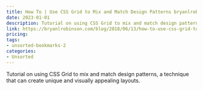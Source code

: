 ```yaml
---
title: How To | Use CSS Grid to Mix and Match Design Patterns bryanlrobinson.com
date: 2023-01-01
description: Tutorial on using CSS Grid to mix and match design patterns, a technique that can create unique and visually appealing layouts.
link: https://bryanlrobinson.com/blog/2018/06/13/how-to-use-css-grid-to-mix-and-match-design-patterns/
pricing: 
tags: 
- unsorted-bookmarks-2 
categories: 
- Unsorted 
---
```


Tutorial on using CSS Grid to mix and match design patterns, a technique that can create unique and visually appealing layouts.